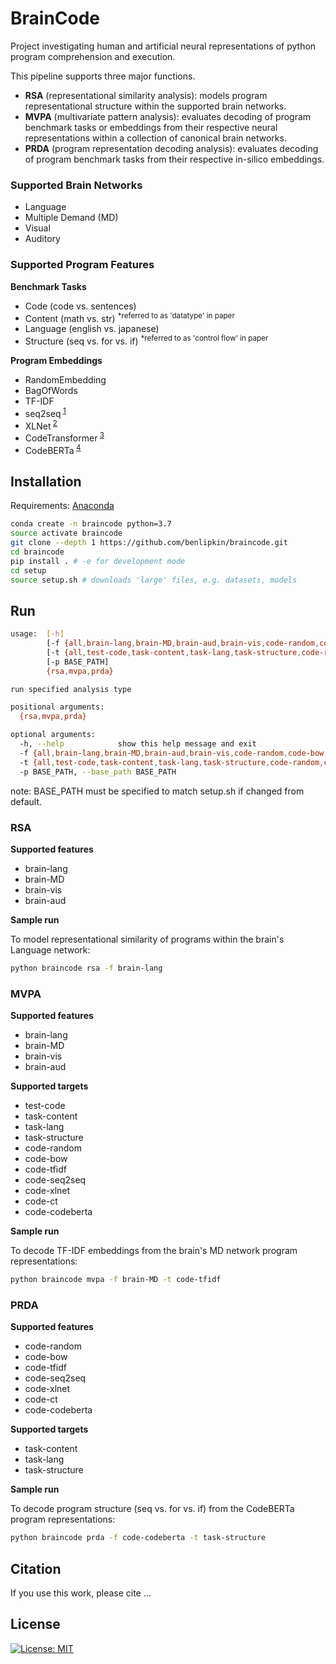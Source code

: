 # BrainCode

Project investigating human and artificial neural representations of python program comprehension and execution.

This pipeline supports three major functions.

-   **RSA** (representational similarity analysis): models program representational structure within the supported brain networks.
-   **MVPA** (multivariate pattern analysis): evaluates decoding of program benchmark tasks or embeddings from their respective neural representations within a collection of canonical brain networks.
-   **PRDA** (program representation decoding analysis): evaluates decoding of program benchmark tasks from their respective in-silico embeddings.

### Supported Brain Networks

-   Language
-   Multiple Demand (MD)
-   Visual
-   Auditory

### Supported Program Features

**Benchmark Tasks**

-   Code (code vs. sentences)
-   Content (math vs. str) <sup>\*referred to as 'datatype' in paper</sup>
-   Language (english vs. japanese)
-   Structure (seq vs. for vs. if) <sup>\*referred to as 'control flow' in paper</sup>

**Program Embeddings**

-   RandomEmbedding
-   BagOfWords
-   TF-IDF
-   seq2seq<sup> [1](https://github.com/IBM/pytorch-seq2seq)</sup>
-   XLNet<sup> [2](https://arxiv.org/pdf/1906.08237.pdf)</sup>
-   CodeTransformer<sup> [3](https://arxiv.org/pdf/2103.11318.pdf)</sup>
-   CodeBERTa<sup> [4](https://huggingface.co/huggingface/CodeBERTa-small-v1)</sup>

## Installation

Requirements: [Anaconda](https://conda.io/projects/conda/en/latest/user-guide/install/index.html)

```bash
conda create -n braincode python=3.7
source activate braincode
git clone --depth 1 https://github.com/benlipkin/braincode.git
cd braincode
pip install . # -e for development mode
cd setup
source setup.sh # downloads 'large' files, e.g. datasets, models
```

## Run

```bash
usage:  [-h]
        [-f {all,brain-lang,brain-MD,brain-aud,brain-vis,code-random,code-bow,code-tfidf,code-seq2seq,code-xlnet,code-ct,code-codeberta}]
        [-t {all,test-code,task-content,task-lang,task-structure,code-random,code-bow,code-tfidf,code-seq2seq,code-xlnet,code-ct,code-codeberta}]
        [-p BASE_PATH]
        {rsa,mvpa,prda}

run specified analysis type

positional arguments:
  {rsa,mvpa,prda}

optional arguments:
  -h, --help            show this help message and exit
  -f {all,brain-lang,brain-MD,brain-aud,brain-vis,code-random,code-bow,code-tfidf,code-seq2seq,code-xlnet,code-ct,code-codeberta}, --feature {all,brain-lang,brain-MD,brain-aud,brain-vis,code-random,code-bow,code-tfidf,code-seq2seq,code-xlnet,code-ct,code-codeberta}
  -t {all,test-code,task-content,task-lang,task-structure,code-random,code-bow,code-tfidf,code-seq2seq,code-xlnet,code-ct,code-codeberta}, --target {all,test-code,task-content,task-lang,task-structure,code-random,code-bow,code-tfidf,code-seq2seq,code-xlnet,code-ct,code-codeberta}
  -p BASE_PATH, --base_path BASE_PATH
```

note: BASE_PATH must be specified to match setup.sh if changed from default.

### RSA

**Supported features**

-   brain-lang
-   brain-MD
-   brain-vis
-   brain-aud

**Sample run**

To model representational similarity of programs within the brain's Language network:

```bash
python braincode rsa -f brain-lang
```

### MVPA

**Supported features**

-   brain-lang
-   brain-MD
-   brain-vis
-   brain-aud

**Supported targets**

-   test-code
-   task-content
-   task-lang
-   task-structure
-   code-random
-   code-bow
-   code-tfidf
-   code-seq2seq
-   code-xlnet
-   code-ct
-   code-codeberta

**Sample run**

To decode TF-IDF embeddings from the brain's MD network program representations:

```bash
python braincode mvpa -f brain-MD -t code-tfidf
```

### PRDA

**Supported features**

-   code-random
-   code-bow
-   code-tfidf
-   code-seq2seq
-   code-xlnet
-   code-ct
-   code-codeberta

**Supported targets**

-   task-content
-   task-lang
-   task-structure

**Sample run**

To decode program structure (seq vs. for vs. if) from the CodeBERTa program representations:

```bash
python braincode prda -f code-codeberta -t task-structure
```

## Citation

If you use this work, please cite ...

## License

[![License: MIT](https://img.shields.io/badge/License-MIT-blue.svg)](https://opensource.org/licenses/MIT)
